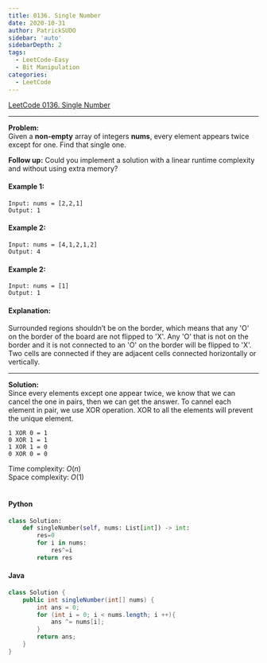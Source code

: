 ```yaml
---
title: 0136. Single Number
date: 2020-10-31
author: PatrickSUDO
sidebar: 'auto'
sidebarDepth: 2
tags: 
  - LeetCode-Easy
  - Bit Manipulation
categories:
  - LeetCode
---
```

[LeetCode 0136. Single Number](https://leetcode.com/problems/single-number/)

---
**Problem:** <br/>
Given a **non-empty** array of integers **nums**, every element appears twice except for one. Find that single one.

**Follow up:** Could you implement a solution with a linear runtime complexity and without using extra memory?

#### Example 1:

    Input: nums = [2,2,1]
    Output: 1

#### Example 2:

    Input: nums = [4,1,2,1,2]
    Output: 4

#### Example 2:

    Input: nums = [1]
    Output: 1

#### Explanation:

Surrounded regions shouldn’t be on the border, which means that any 'O' on the border of the board are not flipped to 'X'. Any 'O' that is not on the border and it is not connected to an 'O' on the border will be flipped to 'X'. Two cells are connected if they are adjacent cells connected horizontally or vertically.

---
**Solution:** <br/>
Since every elements except one appear twice, we know that we can cancel the one in pairs, then we can get the answer. To cannel each element in pair, we use XOR operation. XOR to all the elements will prevent the unique element.


    1 XOR 0 = 1
    0 XOR 1 = 1
    1 XOR 1 = 0
    0 XOR 0 = 0


Time complexity: $O(n)$</br>
Space complexity: $O(1)$ 
</br>
</br>

#### Python
```python
class Solution:
    def singleNumber(self, nums: List[int]) -> int:
        res=0
        for i in nums:
            res^=i
        return res
```


#### Java
```java
class Solution {
    public int singleNumber(int[] nums) {
        int ans = 0;
        for (int i = 0; i < nums.length; i ++){
            ans ^= nums[i];
        }
        return ans;
    }
}
```